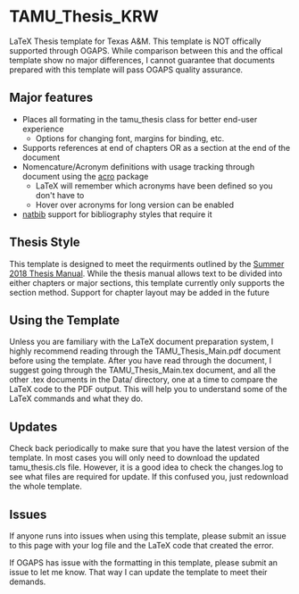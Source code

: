 # TAMU_Thesis_KRW
LaTeX Thesis template for Texas A&amp;M. This template is NOT offically supported through OGAPS.
While comparison between this and the offical template show no major differences, I cannot guarantee
that documents prepared with this template will pass OGAPS quality assurance.

## Major features
* Places all formating in the tamu_thesis class for better end-user experience
  * Options for changing font, margins for binding, etc.
* Supports references at end of chapters OR as a section at the end of the document
* Nomencature/Acronym definitions with usage tracking through document using the [acro][acro] package
  * LaTeX will remember which acronyms have been defined so you don't have to
  * Hover over acronyms for long version can be enabled
* [natbib][natbib] support for bibliography styles that require it

## Thesis Style
This template is designed to meet the requirments outlined by the [Summer 2018 Thesis Manual][thesis manual].
While the thesis manual allows text to be divided into either chapters or major sections, this template currently
only supports the section method. Support for chapter layout may be added in the future

## Using the Template
Unless you are familiary with the LaTeX document preparation system, I highly recommend reading
through the TAMU_Thesis_Main.pdf document before using the template. After you have read through
the document, I suggest going through the TAMU_Thesis_Main.tex document, and all the other .tex
documents in the Data/ directory, one at a time to compare the LaTeX code to the PDF output.
This will help you to understand some of the LaTeX commands and what they do.

## Updates
Check back periodically to make sure that you have the latest version of the template. In most cases you will only need to download the updated tamu_thesis.cls file. However, it is a good idea to check the changes.log to see what files are required for update. If this confused you, just redownload the whole template.

## Issues
If anyone runs into issues when using this template, please submit an issue to this page with your log file and the LaTeX code
that created the error. 

If OGAPS has issue with the formatting in this template, please submit an issue to let me know. That way I can update the 
template to meet their demands.

[thesis manual]: http://ogaps.tamu.edu/getattachment/New-Current-Students/Thesis-and-Dissertation-Services/Thesis_Manual_Summer-2018.pdf.aspx?lang=en-US
[acro]: https://ctan.org/pkg/acro?lang=en
[natbib]: https://ctan.org/pkg/natbib?lang=en
